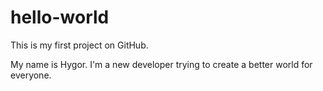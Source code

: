 # hello-world
This is my first project on GitHub. 

My name is Hygor. I'm a new developer trying to create a better world for everyone.
